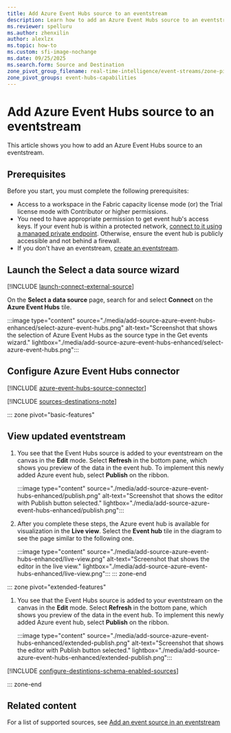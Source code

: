 ```yaml
---
title: Add Azure Event Hubs source to an eventstream
description: Learn how to add an Azure Event Hubs source to an eventstream.
ms.reviewer: spelluru
ms.author: zhenxilin
author: alexlzx
ms.topic: how-to
ms.custom: sfi-image-nochange
ms.date: 09/25/2025
ms.search.form: Source and Destination
zone_pivot_group_filename: real-time-intelligence/event-streams/zone-pivot-groups.json
zone_pivot_groups: event-hubs-capabilities
---
```


# Add Azure Event Hubs source to an eventstream
This article shows you how to add an Azure Event Hubs source to an eventstream. 

## Prerequisites 
Before you start, you must complete the following prerequisites: 

- Access to a workspace in the Fabric capacity license mode (or) the Trial license mode with Contributor or higher permissions.  
- You need to have appropriate permission to get event hub's access keys. If your event hub is within a protected network, [connect to it using a managed private endpoint](set-up-private-endpoint.md). Otherwise, ensure the event hub is publicly accessible and not behind a firewall.
- If you don't have an eventstream, [create an eventstream](create-manage-an-eventstream.md). 


## Launch the Select a data source wizard
[!INCLUDE [launch-connect-external-source](./includes/launch-connect-external-source.md)]

On the **Select a data source** page, search for and select **Connect** on the **Azure Event Hubs** tile.

:::image type="content" source="./media/add-source-azure-event-hubs-enhanced/select-azure-event-hubs.png" alt-text="Screenshot that shows the selection of Azure Event Hubs as the source type in the Get events wizard." lightbox="./media/add-source-azure-event-hubs-enhanced/select-azure-event-hubs.png":::

## Configure Azure Event Hubs connector

[!INCLUDE [azure-event-hubs-source-connector](./includes/azure-event-hubs-source-connector.md)]

[!INCLUDE [sources-destinations-note](./includes/sources-destinations-note.md)]

::: zone pivot="basic-features"  
## View updated eventstream

1. You see that the Event Hubs source is added to your eventstream on the canvas in the **Edit** mode. Select **Refresh** in the bottom pane, which shows you preview of the data in the event hub. To implement this newly added Azure event hub, select **Publish** on the ribbon. 

    :::image type="content" source="./media/add-source-azure-event-hubs-enhanced/publish.png" alt-text="Screenshot that shows the editor with Publish button selected." lightbox="./media/add-source-azure-event-hubs-enhanced/publish.png":::
1. After you complete these steps, the Azure event hub is available for visualization in the **Live view**. Select the **Event hub** tile in the diagram to see the page similar to the following one.

    :::image type="content" source="./media/add-source-azure-event-hubs-enhanced/live-view.png" alt-text="Screenshot that shows the editor in the live view." lightbox="./media/add-source-azure-event-hubs-enhanced/live-view.png":::
::: zone-end

::: zone pivot="extended-features"
1. You see that the Event Hubs source is added to your eventstream on the canvas in the **Edit** mode. Select **Refresh** in the bottom pane, which shows you preview of the data in the event hub. To implement this newly added Azure event hub, select **Publish** on the ribbon. 

    :::image type="content" source="./media/add-source-azure-event-hubs-enhanced/extended-publish.png" alt-text="Screenshot that shows the editor with Publish button selected." lightbox="./media/add-source-azure-event-hubs-enhanced/extended-publish.png":::

 [!INCLUDE [configure-destintions-schema-enabled-sources](./includes/configure-destinations-schema-enabled-sources.md)]

::: zone-end

## Related content

For a list of supported sources, see [Add an event source in an eventstream](add-manage-eventstream-sources.md)

